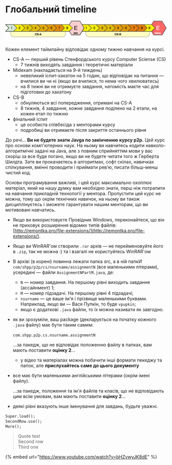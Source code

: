 # Глобальний timeline

![4 &#x43C;&#x456;&#x441;&#x44F;&#x446;&#x456; &#x43D;&#x430;&#x432;&#x447;&#x430;&#x43D;&#x43D;&#x44F;](.gitbook/assets/image%20%282%29%20%281%29.png)

Кожен елемент таймлайну відповідає одному тижню навчання на курсі.

* CS-A — перший рівень Стенфордського курсу Computer Sciense \(CS\)
  * 7 тижнів виходять завдання і теоретичні матеріали
* Midexam \(накладається на 9-й тиждень\)
  * невеликий іспит-хакатон на 5 годин, що відповідає на питання — вчилися ви чи ні \(якщо ви вчилися, то нема чого хвилюватись\)
  * на 8 тижні ви не отримуєте завдання, натомість маєте час для підготовки до хакатону
* CS-B
  * обнуляються всі попередження, отримані на CS-A
  * 8 тижнів, 4 завдання, кожне завдання поділено на 2 етапи, на кожен етап по тижню
* фінальний іспит
  * це особиста співбесіда з менторами курсу
  * подробиці ви отримаєте після закриття останнього рівня

До речі... **Ви не будете знати Javga по закінченню курсу p2p.** Цей курс про основи комп'ютерних наук. На ньому ви навчитесь кодити навколо-алгоритмічні задачі на Java, але з повним сприйняттям мови у вас скоріш за все буде погано, якщо ви не будете читати того ж Герберта Шилдта. Зате ви прокачаєтесь в алгоритмах, софт скілах, навичках спілкування, вмінні проводити і приймати ревʼю, писати більш-менш чистий код.

Основи програмування важливі, і цей курс максимально охоплює матеріал, який на нашу думку вам необхідно знати, перш ніж потрапити на навчання прикладній технології у ментора. Пропустити цей курс не можна, тому що окрім технічних навичок, на ньому ви також дисциплінуєтесь і зможете гарантувати нашим менторам, що ви мотивовані навчатись.



* Якщо ви використовуєте Провідник Windows, переконайтеся, що він не приховує розширення відомих типів файлів: [http://remontka.pro/file-extensions/](http://remontka.pro/file-extensions/).
* Якщо ви WinRAR'ом створили `.rar` архів — не перейменовуйте його в `.zip`, так не можна :\) та і взагалі не користуйтесь WinRAR'ом
* В архіві \(в корені\) повинна лежати папка src, а в ній папкИ `com/shpp/p2p/cs/nsurname/assignmentN` \(все маленькими літерами\), усередині — файли `AssignmentNPartM.java`, де:
  * `N` — номер завдання. На першому рівні виходить завдання \(ассайнмент\) 1;
  * `M` — номер підзадачі. На першому рівні 4 підзадачі;
  * `nsurname` — це ваше ім'я і прізвище маленькими буквами. Наприклад, якщо ви — Вася Пупкін, то буде `vpupkin`;
  * якщо є додаткові `.java` файли, то їх можна називати як завгодно.
* як ви зрозуміли, ваш package \(декларується на початку кожного `.java` файлу\) має бути таким самим:

  `com.shpp.p2p.cs.nsurname.assignmentN`

  ...за пакедж, що не відповідає положенню файлу в папках, вам мають поставити **оцінку 2**...

  * у відео та матеріалах можна побачити інші формати пекеджу та папок, але **прислухайтесь саме до цього документу**

* все має бути маленькими англійськими літерами \(окрім імені файлу\). 

  ...за пакедж, положення та ім'я файлів та класів, що не відповідають цим всім умовам, вам мають поставити **оцінку 2**... 

* деякі рівні вказують інше іменування для завдань, будьте уважні.

```text
Super.load();
SecondRow.use();
More();
```

> Quote test  
> Second row  
> Third one

{% embed url="https://www.youtube.com/watch?v=bHZvwyJK8dE" %}



